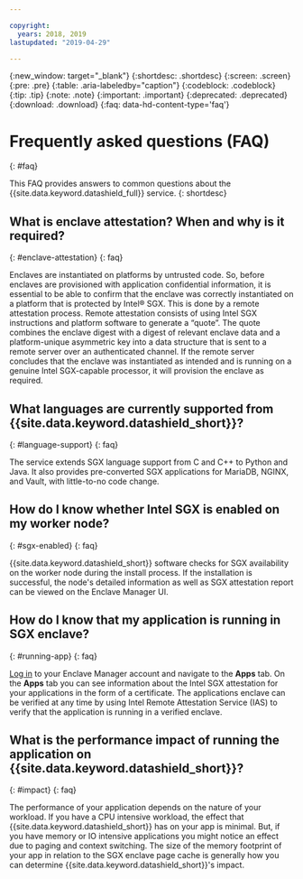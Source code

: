 ```yaml
---

copyright:
  years: 2018, 2019
lastupdated: "2019-04-29"

---
```


{:new_window: target="_blank"}
{:shortdesc: .shortdesc}
{:screen: .screen}
{:pre: .pre}
{:table: .aria-labeledby="caption"}
{:codeblock: .codeblock}
{:tip: .tip}
{:note: .note}
{:important: .important}
{:deprecated: .deprecated}
{:download: .download}
{:faq: data-hd-content-type='faq'}

# Frequently asked questions (FAQ)
{: #faq}

This FAQ provides answers to common questions about the {{site.data.keyword.datashield_full}} service.
{: shortdesc}


## What is enclave attestation? When and why is it required?
{: #enclave-attestation}
{: faq}

Enclaves are instantiated on platforms by untrusted code. So, before enclaves are provisioned with application confidential information, it is essential to be able to confirm that the enclave was correctly instantiated on a platform that is protected by Intel® SGX. This is done by a remote attestation process. Remote attestation consists of using Intel SGX instructions and platform software to generate a “quote”. The quote combines the enclave digest with a digest of relevant enclave data and a platform-unique asymmetric key into a data structure that is sent to a remote server over an authenticated channel. If the remote server concludes that the enclave was instantiated as intended and is running on a genuine Intel SGX-capable processor, it will provision the enclave as required.


##	What languages are currently supported from {{site.data.keyword.datashield_short}}?
{: #language-support}
{: faq}

The service extends SGX language support from C and C++ to Python and Java. It also provides pre-converted SGX applications for MariaDB, NGINX, and Vault, with little-to-no code change.


##	How do I know whether Intel SGX is enabled on my worker node?
{: #sgx-enabled}
{: faq}

{{site.data.keyword.datashield_short}} software checks for SGX availability on the worker node during the install process. If the installation is successful, the node's detailed information as well as SGX attestation report can be viewed on the Enclave Manager UI.


##	How do I know that my application is running in SGX enclave?
{: #running-app}
{: faq}

[Log in](/docs/services/data-shield?topic=data-shield-access#access-iam) to your Enclave Manager account and navigate to the **Apps** tab. On the **Apps** tab you can see information about the Intel SGX attestation for your applications in the form of a certificate. The applications enclave can be verified at any time by using Intel Remote Attestation Service (IAS) to verify that the application is running in a verified enclave.



## What is the performance impact of running the application on {{site.data.keyword.datashield_short}}?
{: #impact}
{: faq}


The performance of your application depends on the nature of your workload. If you have a CPU intensive workload, the effect that {{site.data.keyword.datashield_short}} has on your app is minimal. But, if you have memory or IO intensive applications you might notice an effect due to paging and context switching. The size of the memory footprint of your app in relation to the SGX enclave page cache is generally how you can determine {{site.data.keyword.datashield_short}}'s impact.
